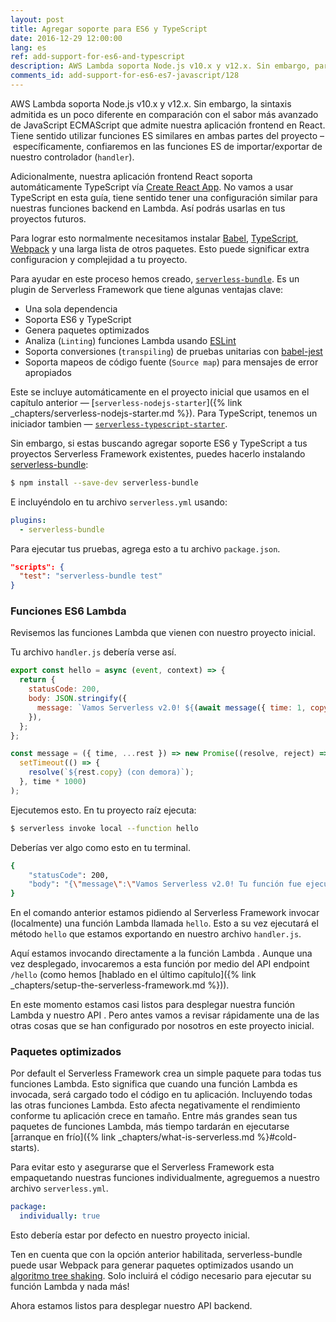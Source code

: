 ```yaml
---
layout: post
title: Agregar soporte para ES6 y TypeScript
date: 2016-12-29 12:00:00
lang: es
ref: add-support-for-es6-and-typescript
description: AWS Lambda soporta Node.js v10.x y v12.x. Sin embargo, para usar características ES6 o de TypeScript en nuestro proyecto Serverless Framework necesitamos usar Babel, Webpack 5 y una gran variedad de otros paquetes. Podemos lograr esto usando el plugin serverless-bundle en nuestro proyecto.
comments_id: add-support-for-es6-es7-javascript/128
---
```


AWS Lambda soporta Node.js v10.x y v12.x. Sin embargo, la sintaxis admitida es un poco diferente en comparación con el sabor más avanzado de JavaScript ECMAScript que admite nuestra aplicación frontend en React. Tiene sentido utilizar funciones ES similares en ambas partes del proyecto – específicamente, confiaremos en las funciones ES de importar/exportar de nuestro controlador (`handler`).

Adicionalmente, nuestra aplicación frontend React soporta automáticamente TypeScript vía [Create React App](https://create-react-app.dev). No vamos a usar TypeScript en esta guía, tiene sentido tener una configuración similar para nuestras funciones backend en Lambda. Así podrás usarlas en tus proyectos futuros.

Para lograr esto normalmente necesitamos instalar [Babel](https://babeljs.io), [TypeScript](https://www.typescriptlang.org), [Webpack](https://webpack.js.org) y una larga lista de otros paquetes. Esto puede significar extra configuracion y complejidad a tu proyecto. 

Para ayudar en este proceso hemos creado, [`serverless-bundle`](https://github.com/AnomalyInnovations/serverless-bundle). Es un plugin de Serverless Framework que tiene algunas ventajas clave:

- Una sola dependencia
- Soporta ES6 y TypeScript
- Genera paquetes optimizados
- Analiza (`Linting`) funciones Lambda usando [ESLint](https://eslint.org)
- Soporta conversiones (`transpiling`) de pruebas unitarias con [babel-jest](https://github.com/facebook/jest/tree/master/packages/babel-jest)
- Soporta mapeos de código fuente (`Source map`) para mensajes de error apropiados

Este se incluye automáticamente en el proyecto inicial que usamos en el capítulo anterior — [`serverless-nodejs-starter`]({% link _chapters/serverless-nodejs-starter.md %}). Para TypeScript, tenemos un iniciador tambien — [`serverless-typescript-starter`](https://github.com/AnomalyInnovations/serverless-typescript-starter).

Sin embargo, si estas buscando agregar soporte ES6 y TypeScript a tus proyectos Serverless Framework existentes, puedes hacerlo instalando [serverless-bundle](https://github.com/AnomalyInnovations/serverless-bundle):

``` bash
$ npm install --save-dev serverless-bundle
```

E incluyéndolo en tu archivo `serverless.yml` usando:

``` yml
plugins:
  - serverless-bundle
```

Para ejecutar tus pruebas, agrega esto a tu archivo `package.json`.

``` json
"scripts": {
  "test": "serverless-bundle test"
}
```

### Funciones ES6 Lambda

Revisemos las funciones Lambda que vienen con nuestro proyecto inicial.

Tu archivo `handler.js` debería verse así.

``` js
export const hello = async (event, context) => {
  return {
    statusCode: 200,
    body: JSON.stringify({
      message: `Vamos Serverless v2.0! ${(await message({ time: 1, copy: 'Tu función fue ejecutada exitosamente!'}))}`,
    }),
  };
};

const message = ({ time, ...rest }) => new Promise((resolve, reject) =>
  setTimeout(() => {
    resolve(`${rest.copy} (con demora)`);
  }, time * 1000)
);
```

Ejecutemos esto. En tu proyecto raíz ejecuta:

``` bash
$ serverless invoke local --function hello
```

Deberías ver algo como esto en tu terminal.

``` bash
{
    "statusCode": 200,
    "body": "{\"message\":\"Vamos Serverless v2.0! Tu función fue ejecutada exitosamente! (con demora)\"}"
}
```

En el comando anterior estamos pidiendo al Serverless Framework invocar (localmente) una función Lambda llamada `hello`. Esto a su vez ejecutará el método `hello` que estamos exportando en nuestro archivo `handler.js`.

Aquí estamos invocando directamente a la función Lambda . Aunque una vez desplegado, invocaremos a esta función por medio del API endpoint `/hello` (como hemos [hablado en el último capítulo]({% link _chapters/setup-the-serverless-framework.md %})).

En este momento estamos casi listos para desplegar nuestra función Lambda y nuestro API . Pero antes vamos a revisar rápidamente una de las otras cosas que se han configurado por nosotros en este proyecto inicial.

### Paquetes optimizados

Por default el Serverless Framework crea un simple paquete para todas tus funciones Lambda. Esto significa que cuando una función Lambda es invocada, será cargado todo el código en tu aplicación. Incluyendo todas las otras funciones Lambda. Esto afecta negativamente el rendimiento conforme tu aplicación crece en tamaño. Entre más grandes sean tus paquetes de funciones Lambda, más tiempo tardarán en ejecutarse [arranque en frío]({% link _chapters/what-is-serverless.md %}#cold-starts).

Para evitar esto y asegurarse que el Serverless Framework esta empaquetando nuestras funciones individualmente, agreguemos a nuestro archivo `serverless.yml`.

``` yml
package:
  individually: true
```

Esto debería estar por defecto en nuestro proyecto inicial.

Ten en cuenta que con la opción anterior habilitada, serverless-bundle puede usar Webpack para generar paquetes optimizados usando un [algoritmo tree shaking](https://webpack.js.org/guides/tree-shaking/). Solo incluirá el código necesario para ejecutar su función Lambda y nada más!

Ahora estamos listos para desplegar nuestro API backend.
